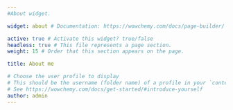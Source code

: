 ```yaml
---
#About widget.

widget: about # Documentation: https://wowchemy.com/docs/page-builder/

active: true # Activate this widget? true/false
headless: true # This file represents a page section.
weight: 15 # Order that this section appears on the page.

title: About me

# Choose the user profile to display
# This should be the username (folder name) of a profile in your `content/authors/` folder.
# See https://wowchemy.com/docs/get-started/#introduce-yourself
author: admin
---
```

